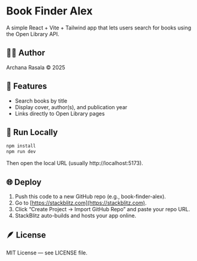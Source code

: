 # Book Finder Alex

A simple React + Vite + Tailwind app that lets users search for books using the Open Library API.

## 👩‍💻 Author
Archana Rasala © 2025

## 🚀 Features
- Search books by title
- Display cover, author(s), and publication year
- Links directly to Open Library pages

## 🧩 Run Locally
```bash
npm install
npm run dev
```
Then open the local URL (usually http://localhost:5173).

## 🌐 Deploy
1. Push this code to a new GitHub repo (e.g., book-finder-alex).
2. Go to [https://stackblitz.com](https://stackblitz.com).
3. Click “Create Project → Import GitHub Repo” and paste your repo URL.
4. StackBlitz auto-builds and hosts your app online.

## 🪶 License
MIT License — see LICENSE file.
